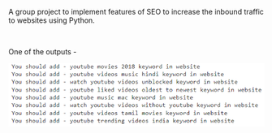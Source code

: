 A group project to implement features of SEO to increase the inbound traffic to websites using Python.

</br>

One of the outputs - 
</br>

<img src="https://github.com/27rg5/Search-Engine-Optimization/blob/master/output.png" width="650">
